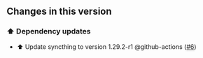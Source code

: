 ## Changes in this version

### ⬆️ Dependency updates

- ⬆️ Update syncthing to version 1.29.2-r1 @github-actions ([#6](https://github.com/Poeschl-HomeAssistant-Addons/syncthing/pull/6))
